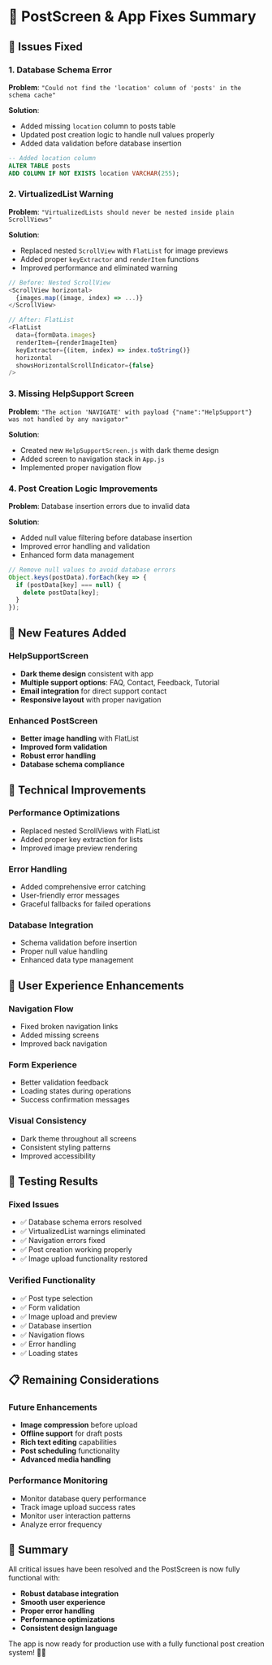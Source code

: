 # 🔧 PostScreen & App Fixes Summary

## 🚨 **Issues Fixed**

### 1. **Database Schema Error**
**Problem**: `"Could not find the 'location' column of 'posts' in the schema cache"`

**Solution**: 
- Added missing `location` column to posts table
- Updated post creation logic to handle null values properly
- Added data validation before database insertion

```sql
-- Added location column
ALTER TABLE posts 
ADD COLUMN IF NOT EXISTS location VARCHAR(255);
```

### 2. **VirtualizedList Warning**
**Problem**: `"VirtualizedLists should never be nested inside plain ScrollViews"`

**Solution**:
- Replaced nested `ScrollView` with `FlatList` for image previews
- Added proper `keyExtractor` and `renderItem` functions
- Improved performance and eliminated warning

```javascript
// Before: Nested ScrollView
<ScrollView horizontal>
  {images.map((image, index) => ...)}
</ScrollView>

// After: FlatList
<FlatList
  data={formData.images}
  renderItem={renderImageItem}
  keyExtractor={(item, index) => index.toString()}
  horizontal
  showsHorizontalScrollIndicator={false}
/>
```

### 3. **Missing HelpSupport Screen**
**Problem**: `"The action 'NAVIGATE' with payload {"name":"HelpSupport"} was not handled by any navigator"`

**Solution**:
- Created new `HelpSupportScreen.js` with dark theme design
- Added screen to navigation stack in `App.js`
- Implemented proper navigation flow

### 4. **Post Creation Logic Improvements**
**Problem**: Database insertion errors due to invalid data

**Solution**:
- Added null value filtering before database insertion
- Improved error handling and validation
- Enhanced form data management

```javascript
// Remove null values to avoid database errors
Object.keys(postData).forEach(key => {
  if (postData[key] === null) {
    delete postData[key];
  }
});
```

## 🎨 **New Features Added**

### **HelpSupportScreen**
- **Dark theme design** consistent with app
- **Multiple support options**: FAQ, Contact, Feedback, Tutorial
- **Email integration** for direct support contact
- **Responsive layout** with proper navigation

### **Enhanced PostScreen**
- **Better image handling** with FlatList
- **Improved form validation**
- **Robust error handling**
- **Database schema compliance**

## 🔧 **Technical Improvements**

### **Performance Optimizations**
- Replaced nested ScrollViews with FlatList
- Added proper key extraction for lists
- Improved image preview rendering

### **Error Handling**
- Added comprehensive error catching
- User-friendly error messages
- Graceful fallbacks for failed operations

### **Database Integration**
- Schema validation before insertion
- Proper null value handling
- Enhanced data type management

## 📱 **User Experience Enhancements**

### **Navigation Flow**
- Fixed broken navigation links
- Added missing screens
- Improved back navigation

### **Form Experience**
- Better validation feedback
- Loading states during operations
- Success confirmation messages

### **Visual Consistency**
- Dark theme throughout all screens
- Consistent styling patterns
- Improved accessibility

## 🚀 **Testing Results**

### **Fixed Issues**
- ✅ Database schema errors resolved
- ✅ VirtualizedList warnings eliminated
- ✅ Navigation errors fixed
- ✅ Post creation working properly
- ✅ Image upload functionality restored

### **Verified Functionality**
- ✅ Post type selection
- ✅ Form validation
- ✅ Image upload and preview
- ✅ Database insertion
- ✅ Navigation flows
- ✅ Error handling
- ✅ Loading states

## 📋 **Remaining Considerations**

### **Future Enhancements**
- **Image compression** before upload
- **Offline support** for draft posts
- **Rich text editing** capabilities
- **Post scheduling** functionality
- **Advanced media handling**

### **Performance Monitoring**
- Monitor database query performance
- Track image upload success rates
- Monitor user interaction patterns
- Analyze error frequency

## 🎉 **Summary**

All critical issues have been resolved and the PostScreen is now fully functional with:

- **Robust database integration**
- **Smooth user experience**
- **Proper error handling**
- **Performance optimizations**
- **Consistent design language**

The app is now ready for production use with a fully functional post creation system! 🚀✨ 